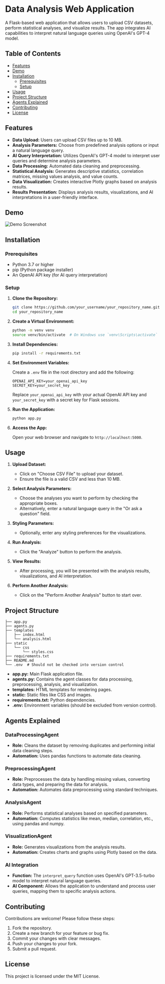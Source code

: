 

# Data Analysis Web Application

A Flask-based web application that allows users to upload CSV datasets, perform statistical analyses, and visualize results. The app integrates AI capabilities to interpret natural language queries using OpenAI's GPT-4 model.

## Table of Contents

- [Features](#features)
- [Demo](#demo)
- [Installation](#installation)
  - [Prerequisites](#prerequisites)
  - [Setup](#setup)
- [Usage](#usage)
- [Project Structure](#project-structure)
- [Agents Explained](#agents-explained)
- [Contributing](#contributing)
- [License](#license)

## Features

- **Data Upload:** Users can upload CSV files up to 10 MB.
- **Analysis Parameters:** Choose from predefined analysis options or input a natural language query.
- **AI Query Interpretation:** Utilizes OpenAI's GPT-4 model to interpret user queries and determine analysis parameters.
- **Data Processing:** Automated data cleaning and preprocessing.
- **Statistical Analysis:** Generates descriptive statistics, correlation matrices, missing values analysis, and value counts.
- **Data Visualization:** Creates interactive Plotly graphs based on analysis results.
- **Results Presentation:** Displays analysis results, visualizations, and AI interpretations in a user-friendly interface.

## Demo

![Demo Screenshot](demo_screenshot.png)


## Installation

### Prerequisites

- Python 3.7 or higher
- pip (Python package installer)
- An OpenAI API key (for AI query interpretation)

### Setup

1. **Clone the Repository:**

   ```bash
   git clone https://github.com/your_username/your_repository_name.git
   cd your_repository_name
   ```

2. **Create a Virtual Environment:**

   ```bash
   python -m venv venv
   source venv/bin/activate  # On Windows use `venv\Scripts\activate`
   ```

3. **Install Dependencies:**

   ```bash
   pip install -r requirements.txt
   ```

4. **Set Environment Variables:**

   Create a `.env` file in the root directory and add the following:

   ```env
   OPENAI_API_KEY=your_openai_api_key
   SECRET_KEY=your_secret_key
   ```

   Replace `your_openai_api_key` with your actual OpenAI API key and `your_secret_key` with a secret key for Flask sessions.

5. **Run the Application:**

   ```bash
   python app.py
   ```

6. **Access the App:**

   Open your web browser and navigate to `http://localhost:5000`.

## Usage

1. **Upload Dataset:**

   - Click on "Choose CSV File" to upload your dataset.
   - Ensure the file is a valid CSV and less than 10 MB.

2. **Select Analysis Parameters:**

   - Choose the analyses you want to perform by checking the appropriate boxes.
   - Alternatively, enter a natural language query in the "Or ask a question" field.

3. **Styling Parameters:**

   - Optionally, enter any styling preferences for the visualizations.

4. **Run Analysis:**

   - Click the "Analyze" button to perform the analysis.

5. **View Results:**

   - After processing, you will be presented with the analysis results, visualizations, and AI interpretation.

6. **Perform Another Analysis:**

   - Click on the "Perform Another Analysis" button to start over.

## Project Structure

```
├── app.py
├── agents.py
├── templates
│   ├── index.html
│   └── analysis.html
├── static
│   └── css
│       └── styles.css
├── requirements.txt
├── README.md
└── .env  # Should not be checked into version control
```

- **app.py:** Main Flask application file.
- **agents.py:** Contains the agent classes for data processing, preprocessing, analysis, and visualization.
- **templates:** HTML templates for rendering pages.
- **static:** Static files like CSS and images.
- **requirements.txt:** Python dependencies.
- **.env:** Environment variables (should be excluded from version control).

## Agents Explained

### DataProcessingAgent

- **Role:** Cleans the dataset by removing duplicates and performing initial data cleaning steps.
- **Automation:** Uses pandas functions to automate data cleaning.

### PreprocessingAgent

- **Role:** Preprocesses the data by handling missing values, converting data types, and preparing the data for analysis.
- **Automation:** Automates data preprocessing using standard techniques.

### AnalysisAgent

- **Role:** Performs statistical analyses based on specified parameters.
- **Automation:** Computes statistics like mean, median, correlation, etc., using pandas and numpy.

### VisualizationAgent

- **Role:** Generates visualizations from the analysis results.
- **Automation:** Creates charts and graphs using Plotly based on the data.

### AI Integration

- **Function:** The `interpret_query` function uses OpenAI's GPT-3.5-turbo model to interpret natural language queries.
- **AI Component:** Allows the application to understand and process user queries, mapping them to specific analysis actions.

## Contributing

Contributions are welcome! Please follow these steps:

1. Fork the repository.
2. Create a new branch for your feature or bug fix.
3. Commit your changes with clear messages.
4. Push your changes to your fork.
5. Submit a pull request.

## License

This project is licensed under the MIT License.

